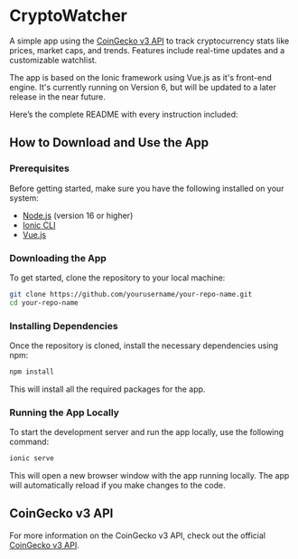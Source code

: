 # CryptoWatcher
 A simple app using the [CoinGecko v3 API](https://www.coingecko.com/en/api)
 to track cryptocurrency stats like prices, market caps, and trends. Features include real-time updates and a customizable watchlist.

 The app is based on the Ionic framework using Vue.js as it's front-end engine.
 It's currently running on Version 6, but will be updated to a later release in the near future.

 Here’s the complete README with every instruction included:

## How to Download and Use the App

### Prerequisites

Before getting started, make sure you have the following installed on your system:

- [Node.js](https://nodejs.org/) (version 16 or higher)
- [Ionic CLI](https://ionicframework.com/docs/cli)
- [Vue.js](https://vuejs.org/)

### Downloading the App

To get started, clone the repository to your local machine:

```bash
git clone https://github.com/yourusername/your-repo-name.git
cd your-repo-name
```

### Installing Dependencies

Once the repository is cloned, install the necessary dependencies using npm:

```bash
npm install
```

This will install all the required packages for the app.

### Running the App Locally

To start the development server and run the app locally, use the following command:

```bash
ionic serve
```

This will open a new browser window with the app running locally. The app will automatically reload if you make changes to the code.

## CoinGecko v3 API

For more information on the CoinGecko v3 API, check out the official [CoinGecko v3 API](https://www.coingecko.com/en/api).